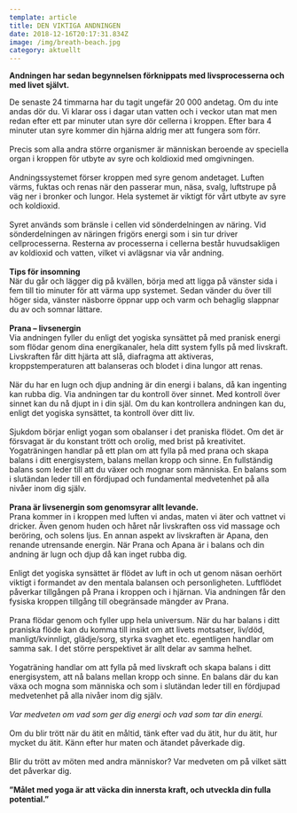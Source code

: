 ```yaml
---
template: article
title: DEN VIKTIGA ANDNINGEN
date: 2018-12-16T20:17:31.834Z
image: /img/breath-beach.jpg
category: aktuellt
---
```

**Andningen har sedan begynnelsen förknippats med livsprocesserna och med livet självt.** <br/>

De senaste 24 timmarna har du tagit ungefär 20 000 andetag. Om du inte andas dör du. Vi klarar oss i dagar utan vatten och i veckor utan mat men redan efter ett par minuter utan syre dör cellerna i kroppen. Efter bara 4 minuter utan syre kommer din hjärna aldrig mer att fungera som förr. <br></br> Precis som alla andra större organismer är människan beroende av speciella organ i kroppen för utbyte av syre och koldioxid med omgivningen.
<br></br> Andningssystemet förser kroppen med syre genom andetaget. Luften värms, fuktas och renas när den passerar mun, näsa, svalg, luftstrupe på väg ner i bronker och lungor. Hela systemet är viktigt för vårt utbyte av syre och koldioxid.
<br></br> Syret används som bränsle i cellen vid sönderdelningen av näring. Vid sönderdelningen av näringen frigörs energi som i sin tur driver cellprocesserna. Resterna av processerna i cellerna består huvudsakligen av koldioxid och vatten, vilket vi avlägsnar via vår andning.
<br></br> **Tips för insomning**</br> När du går och lägger dig på kvällen, börja med att ligga på vänster sida i fem till tio minuter för att värma upp systemet. Sedan vänder du över till höger sida, vänster näsborre öppnar upp och varm och behaglig slappnar du av och somnar lättare.
<br></br>**Prana – livsenergin**</br>
Via andningen fyller du enligt det yogiska synsättet på med pranisk energi som flödar genom dina energikanaler, hela ditt system fylls på med livskraft. Livskraften får ditt hjärta att slå, diafragma att aktiveras, kroppstemperaturen att balanseras och blodet i dina lungor att renas.
<br></br> När du har en lugn och djup andning är din energi i balans, då kan ingenting kan rubba dig. Via andningen tar du kontroll över sinnet. Med kontroll över sinnet kan du nå djupt in i din själ. Om du kan kontrollera andningen kan du, enligt det yogiska synsättet, ta kontroll över ditt liv.
<br></br> Sjukdom börjar enligt yogan som obalanser i det praniska flödet. Om det är försvagat är du konstant trött och orolig, med brist på kreativitet. Yogaträningen handlar på ett plan om att fylla på med prana och skapa balans i ditt energisystem, balans mellan kropp och sinne. En fullständig balans som leder till att du växer och mognar som människa. En balans som i slutändan leder till en fördjupad och fundamental medvetenhet på alla nivåer inom dig själv.
<br></br> **Prana är livsenergin som genomsyrar allt levande.**
</br> Prana kommer in i kroppen med luften vi andas, maten vi äter och vattnet vi dricker. Även genom huden och håret når livskraften oss vid massage och beröring, och solens ljus. En annan aspekt av livskraften är Apana, den renande utrensande energin. När Prana och Apana är i balans och din andning är lugn och djup då kan inget rubba dig.
<br></br> Enligt det yogiska synsättet är flödet av luft in och ut genom näsan oerhört viktigt i formandet av den mentala balansen och personligheten. Luftflödet påverkar tillgången på Prana i kroppen och i hjärnan. Via andningen får den fysiska kroppen tillgång till obegränsade mängder av Prana.
<br></br> Prana flödar genom och fyller upp hela universum. När du har balans i ditt praniska flöde kan du komma till insikt om att livets motsatser, liv/död, manligt/kvinnligt, glädje/sorg, styrka svaghet etc. egentligen handlar om samma sak. I det större perspektivet är allt delar av samma helhet.
<br></br> Yogaträning handlar om att fylla på med livskraft och skapa balans i ditt energisystem, att nå balans mellan kropp och sinne. En balans där du kan växa och mogna som människa och som i slutändan leder till en fördjupad medvetenhet på alla nivåer inom dig själv.
<br></br> *Var medveten om vad som ger dig energi och vad som tar din energi.*
<br></br> Om du blir trött när du ätit en måltid, tänk efter vad du ätit, hur du ätit, hur mycket du ätit. Känn efter hur maten och ätandet påverkade dig.
<br></br> Blir du trött av möten med andra människor? Var medveten om på vilket sätt det påverkar dig.
<br></br> **”Målet med yoga är att väcka din innersta kraft, och utveckla din fulla potential.”**

<!--EndFragment-->